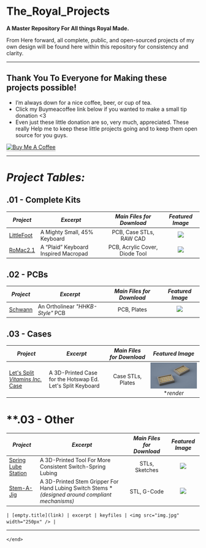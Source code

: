 # The_Royal_Projects
 **A Master Repository For All things Royal Made.**

 From Here forward, all complete, public, and open-sourced projects of my own design will be found here within this repository for consistency and clarity. 

---

 ## Thank You To Everyone for Making these projects possible!

- I’m always down for a nice coffee, beer, or cup of tea. 
- Click my Buymeacoffee link below if you wanted to make a small tip donation <3
- Even just these little donation are so, very much, appreciated.  These really Help me to keep these little projects going and to keep them open source for you guys. 

<a href="https://www.buymeacoffee.com/xQnlh8tRs" target="_blank"><img src="https://www.buymeacoffee.com/assets/img/custom_images/orange_img.png" alt="Buy Me A Coffee" style="height: 41px !important;width: 174px !important;box-shadow: 0px 3px 2px 0px rgba(190, 190, 190, 0.5) !important;-webkit-box-shadow: 0px 3px 2px 0px rgba(190, 190, 190, 0.5) !important;" ></a>

---


# ***Project Tables:***

## **.01 - Complete Kits**

| *Project* | *Excerpt* | *Main Files for Download* | *Featured Image* |
| --- | --- | :---: | :---: |
| [LittleFoot](https://github.com/The-Royal/The_Royal_Open-Source-Projects/tree/schwann/Complete%20Kits/The_Little_Foot-Keyboard-rev2.3) | A Mighty Small, 45% Keyboard  | PCB, Case STLs, RAW CAD | <img src="https://i.imgur.com/8GVMHlo.jpg" width="250px" /> |
| [RoMac2.1](https://github.com/The-Royal/The_Royal_Open-Source-Projects/tree/schwann/Complete%20Kits/The_RoMac_rev2.1) | A “Plaid” Keyboard Inspired Macropad | PCB, Acrylic Cover, Diode Tool | <img src="https://i.imgur.com/WIPdVO9.jpg" width="250px" /> |

## **.02 - PCBs**

| *Project* | *Excerpt* | *Main Files for Download* | *Featured Image* |
| --- | --- | :---: | :---: |
| [Schwann](https://github.com/The-Royal/The_Royal_Open-Source-Projects/tree/schwann/PCBs/Schwann_PCB) | An Ortholinear *"HHKB-Style"* PCB | PCB, Plates | <img src="https://camo.githubusercontent.com/7fc5c84abdf2b5a03dfefd95b561bf3a52115ba0/68747470733a2f2f63646e2e646973636f72646170702e636f6d2f6174746163686d656e74732f3634323432363533393832343131393834392f3639303732323233393533313937343730362f696d616765302e6a7067" width="250px" /> |

## **.03 - Cases**
| *Project* | *Excerpt* | *Main Files for Download* | *Featured Image* |
| --- | --- | :---: | :---: |
| [Let's Split *Vitamins Inc.* Case](https://github.com/The-Royal/The_Royal_Open-Source-Projects/tree/schwann/Cases/Vitamins-Included_Case-master) | A 3D-Printed Case for the Hotswap Ed. Let's Split Keyboard | Case STLs, Plates | <img src="https://raw.githubusercontent.com/The-Royal/The_Royal_Vitamins-Included_Case/master/Full_Case_Renders/Main_Top_WC2.png" width="250px" /> **render* |

# **.03 - Other
| *Project* | *Excerpt* | *Main Files for Download* | *Featured Image* |
| --- | --- | :---: | :---: |
| [Spring Lube Station](https://github.com/The-Royal/The_Royal_Open-Source-Projects/tree/schwann/Other/Tools-Spring_Lube_Station) | A 3D-Printed Tool For More Consistent Switch-Spring Lubing  | STLs, Sketches | <img src="https://camo.githubusercontent.com/87a03329bccfcfb78fb75a1aa6a203d15018e425/68747470733a2f2f63646e2e646973636f72646170702e636f6d2f6174746163686d656e74732f3634323432363533393832343131393834392f3636373437343730303039313236303933322f696d616765302e6a7067" width="250px" /> |
| [Stem-A-Jig](https://github.com/The-Royal/The_Royal_Open-Source-Projects/tree/schwann/Other/Tools-Stem-a-Jig) | A 3D-Printed Stem Gripper For Hand Lubing Switch Stems **(designed around compliant mechanisms)*| STL, G-Code | <img src="https://camo.githubusercontent.com/98b67ca2e15da53d1fa347fc3f3a387aba1d0628/68747470733a2f2f63646e2e646973636f72646170702e636f6d2f6174746163686d656e74732f3730393736353234353632363734343835322f3731323830323632333337393437323433342f696d616765302e6a7067" width="250px" /> |

```| [empty.title](link) | excerpt | keyfiles | <img src="img.jpg" width="250px" /> |```

---

```</end>```